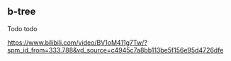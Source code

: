 ## b-tree

Todo todo

https://www.bilibili.com/video/BV1oM411g7Tw/?spm_id_from=333.788&vd_source=c4945c7a8bb113be5f156e95d4726dfe